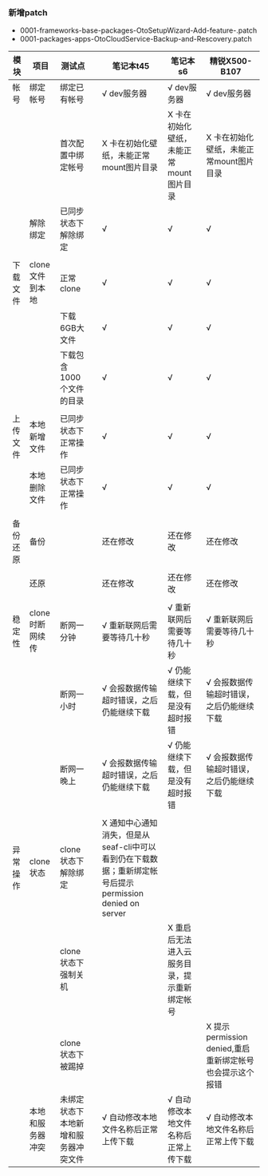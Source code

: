 ### 新增patch
- 0001-frameworks-base-packages-OtoSetupWizard-Add-feature-.patch
- 0001-packages-apps-OtoCloudService-Backup-and-Rescovery.patch

|模块|项目|测试点||笔记本t45|笔记本s6|精锐X500-B107|
|-----|-----|-----|-----|-----|-----|-----|
|帐号|绑定帐号|绑定已有帐号||√ dev服务器|√ dev服务器|√ dev服务器|
|||首次配置中绑定帐号||X 卡在初始化壁纸，未能正常mount图片目录|X 卡在初始化壁纸，未能正常mount图片目录|X 卡在初始化壁纸，未能正常mount图片目录|
||解除绑定|已同步状态下解除绑定||√|√|√|
|||||||||
|下载文件|clone文件到本地|正常clone||√|√|√|
|||下载6GB大文件||√|√|√|
|||下载包含1000个文件的目录||√|√|√|
|||||||||
|上传文件|本地新增文件|已同步状态下正常操作||√|√|√|
||本地删除文件|已同步状态下正常操作||√|√|√|
|||||||||
|备份还原|备份|||还在修改|还在修改|还在修改|
||||||||
||还原|||还在修改|还在修改|还在修改|
|||||||||
|稳定性|clone时断网续传|断网一分钟||√ 重新联网后需要等待几十秒|√ 重新联网后需要等待几十秒|√ 重新联网后需要等待几十秒|
|||断网一小时||√ 会报数据传输超时错误，之后仍能继续下载|√ 仍能继续下载，但是没有超时报错|√ 会报数据传输超时错误，之后仍能继续下载|
|||断网一晚上||√ 会报数据传输超时错误，之后仍能继续下载|√ 仍能继续下载，但是没有超时报错|√ 会报数据传输超时错误，之后仍能继续下载|
|||||||||
|异常操作|clone状态|clone状态下解除绑定||X 通知中心通知消失，但是从seaf-cli中可以看到仍在下载数据；重新绑定帐号后提示permission denied on server|||
|||clone状态下强制关机|||X 重启后无法进入云服务目录，提示重新绑定帐号||
|||clone状态下被踢掉||||X 提示permission denied,重启重新绑定帐号也会提示这个报错|
||本地和服务器冲突|未绑定状态下本地新增和服务器冲突文件||√ 自动修改本地文件名称后正常上传下载|√ 自动修改本地文件名称后正常上传下载|√ 自动修改本地文件名称后正常上传下载|
